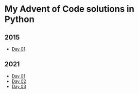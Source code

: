 # My Advent of Code solutions in Python

## 2015
- [Day 01](https://github.com/TadeuszSikorski/advent_of_code_in_python/tree/master/2015/01)

## 2021
- [Day 01](https://github.com/TadeuszSikorski/advent_of_code_in_python/tree/master/2021/01)
- [Day 02](https://github.com/TadeuszSikorski/advent_of_code_in_python/tree/master/2021/02)
- [Day 03](https://github.com/TadeuszSikorski/advent_of_code_in_python/tree/master/2021/03)